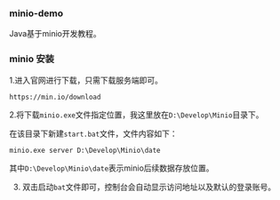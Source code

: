 ### minio-demo
Java基于minio开发教程。


### minio 安装
1.进入官网进行下载，只需下载服务端即可。
```
https://min.io/download
```


2.将下载`` minio.exe ``文件指定位置，我这里放在`` D:\Develop\Minio ``目录下。


在该目录下新建`` start.bat ``文件，文件内容如下：
```
minio.exe server D:\Develop\Minio\date
```
其中`` D:\Develop\Minio\date ``表示minio后续数据存放位置。



3. 双击启动`` bat ``文件即可，控制台会自动显示访问地址以及默认的登录账号。
